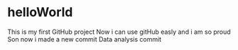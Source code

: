 # helloWorld
This is my first GitHub project
Now i can use gitHub easly and i am so proud
Son now i made a new commit
Data analysis commit
